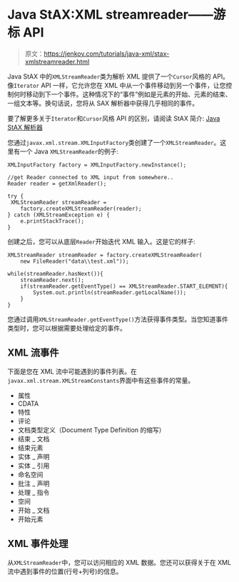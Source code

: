 # Java StAX:XML streamreader——游标 API

> 原文：<https://jenkov.com/tutorials/java-xml/stax-xmlstreamreader.html>

Java StAX 中的`XMLStreamReader`类为解析 XML 提供了一个`Cursor`风格的 API。像`Iterator` API 一样，它允许您在 XML 中从一个事件移动到另一个事件，让您控制何时移动到下一个事件。这种情况下的“事件”例如是元素的开始、元素的结束、一组文本等。换句话说，您将从 SAX 解析器中获得几乎相同的事件。

要了解更多关于`Iterator`和`Cursor`风格 API 的区别，请阅读 StAX 简介: [Java StAX 解析器](/java-xml/stax.html)

您通过`javax.xml.stream.XMLInputFactory`类创建了一个`XMLStreamReader`。这里有一个 Java `XMLStreamReader`的例子:

```
XMLInputFactory factory = XMLInputFactory.newInstance();

//get Reader connected to XML input from somewhere..
Reader reader = getXmlReader();

try {
 XMLStreamReader streamReader =
    factory.createXMLStreamReader(reader);    
} catch (XMLStreamException e) {
    e.printStackTrace();
}

```

创建之后，您可以从底层`Reader`开始迭代 XML 输入。这是它的样子:

```
XMLStreamReader streamReader = factory.createXMLStreamReader(
    new FileReader("data\\test.xml"));

while(streamReader.hasNext()){
    streamReader.next();
    if(streamReader.getEventType() == XMLStreamReader.START_ELEMENT){
        System.out.println(streamReader.getLocalName());
    }
}

```

您通过调用`XMLStreamReader.getEventType()`方法获得事件类型。当您知道事件类型时，您可以根据需要处理给定的事件。

## XML 流事件

下面是您在 XML 流中可能遇到的事件列表。在`javax.xml.stream.XMLStreamConstants`界面中有这些事件的常量。

*   属性
*   CDATA
*   特性
*   评论
*   文档类型定义（Document Type Definition 的缩写）
*   结束 _ 文档
*   结束元素
*   实体 _ 声明
*   实体 _ 引用
*   命名空间
*   批注 _ 声明
*   处理 _ 指令
*   空间
*   开始 _ 文档
*   开始元素

## XML 事件处理

从`XMLStreamReader`中，您可以访问相应的 XML 数据。您还可以获得关于在 XML 流中遇到事件的位置(行号+列号)的信息。